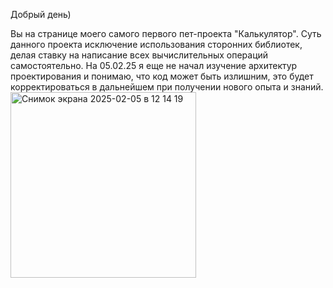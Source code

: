 Добрый день)

Вы на странице моего самого первого пет-проекта "Калькулятор".
Суть данного проекта исключение использования сторонних библиотек, делая ставку на написание всех вычислительных операций самостоятельно.
На 05.02.25 я еще не начал изучение архитектур проектирования и понимаю, что код может быть излишним, это будет корректироваться в дальнейшем при получении нового опыта и знаний.
<img width="297" alt="Снимок экрана 2025-02-05 в 12 14 19" src="https://github.com/user-attachments/assets/ee831ff6-5501-4c5c-a01a-f57d72ed1103" />
